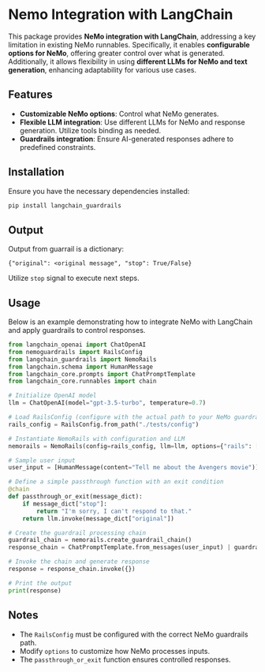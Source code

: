 # Nemo Integration with LangChain

This package provides **NeMo integration with LangChain**, addressing a key limitation in existing NeMo runnables. Specifically, it enables **configurable options for NeMo**, offering greater control over what is generated. Additionally, it allows flexibility in using **different LLMs for NeMo and text generation**, enhancing adaptability for various use cases.

## Features
- **Customizable NeMo options**: Control what NeMo generates.
- **Flexible LLM integration**: Use different LLMs for NeMo and response generation. Utilize tools binding as needed.
- **Guardrails integration**: Ensure AI-generated responses adhere to predefined constraints.

## Installation
Ensure you have the necessary dependencies installed:
```bash
pip install langchain_guardrails
```

## Output
Output from guarrail is a dictionary:
```
{"original": <original message", "stop": True/False}
```
Utilize `stop` signal to execute next steps.

## Usage
Below is an example demonstrating how to integrate NeMo with LangChain and apply guardrails to control responses.

```python
from langchain_openai import ChatOpenAI
from nemoguardrails import RailsConfig
from langchain_guardrails import NemoRails
from langchain.schema import HumanMessage
from langchain_core.prompts import ChatPromptTemplate
from langchain_core.runnables import chain

# Initialize OpenAI model
llm = ChatOpenAI(model="gpt-3.5-turbo", temperature=0.7)

# Load RailsConfig (configure with the actual path to your NeMo guardrails config)
rails_config = RailsConfig.from_path("./tests/config")

# Instantiate NemoRails with configuration and LLM
nemorails = NemoRails(config=rails_config, llm=llm, options={"rails": ["input"]})

# Sample user input
user_input = [HumanMessage(content="Tell me about the Avengers movie")]

# Define a simple passthrough function with an exit condition
@chain
def passthrough_or_exit(message_dict):
    if message_dict["stop"]:
        return "I'm sorry, I can't respond to that."
    return llm.invoke(message_dict["original"])

# Create the guardrail processing chain
guardrail_chain = nemorails.create_guardrail_chain()
response_chain = ChatPromptTemplate.from_messages(user_input) | guardrail_chain | passthrough_or_exit

# Invoke the chain and generate response
response = response_chain.invoke({})

# Print the output
print(response)
```

## Notes
- The `RailsConfig` must be configured with the correct NeMo guardrails path.
- Modify `options` to customize how NeMo processes inputs.
- The `passthrough_or_exit` function ensures controlled responses.
